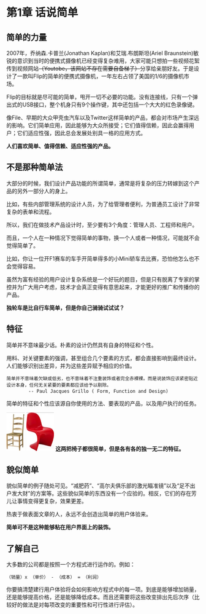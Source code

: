 # 第1章 话说简单

## 简单的力量

2007年，乔纳森.卡普兰(Jonathan Kaplan)和艾瑞.布朗斯坦(Ariel Braunstein)敏锐的意识到当时的便携式摄像机已经变得复杂难用，大家可能只想拍一些视频花絮传到视频网站~~（Youtobe，该网站不存在需要自备梯子）~~分享给亲朋好友。于是设计了一款叫Flip的简单的便携式摄像机，一年左右占领了美国的1/6的摄像机市场。

Flip的目标就是尽可能的简单，甩开一切不必要的功能。没有连接线，只有一个弹出式的USB接口，整个机身只有9个操作键，其中还包括一个大大的红色录像键。

像File、早期的大众甲壳虫汽车以及Twitter这样简单的产品，都会对市场产生深远的影响。它们简单应用，因此能够为大众所接受；它们值得信赖，因此会赢得用户；它们适应性强，因此总会发展处别具一格的应用方式。

**人们喜欢简单、值得信赖、适应性强的产品。**

## 不是那种简单法

大部分的时候，我们设计产品功能的所谓简单，通常是将复杂的压力转嫁到这个产品的另外一部分人的身上。

比如，有些内部管理系统的设计人员，为了给管理者便利，为普通员工设计了非常复杂的表单和流程。

所以，我们在做技术产品设计时，至少要有3个角度：管理人员、工程师和用户。

而且，一个人在一种情况下觉得简单的事物，换一个人或者一种情况，可能就不会觉得简单了。

比如，你让一位开F1赛车的车手开简单得多的小Mini轿车去比赛，恐怕他怎么也不会觉得容易。

虽然为富有经验的用户设计复杂系统是一个好玩的题目，但是只有脱离了专家的掌控并为广大用户考虑，技术才会真正变得有意思起来，才能更好的推广和传播你的产品。

**独轮车是比自行车简单，但是你自己骑骑试试试？**

## 特征

简单并不意味最少话。朴素的设计仍然具有自身的特征和个性。

用料、对关键要素的强调，甚至组合几个要素的方式，都会直接影响到最终设计。人们能够识别出差异，并为这些差异赋予相应的价值。


    简单并不意味着欠缺或低劣，也不意味着不注重装饰或者完全赤裸裸。而是说装饰应该紧密贴近设计本身，任何无关紧要的要素都应该给予以剔除。
            -- Paul Jacques Grillo ( Form, Function and Design)

简单的特征和个性应该源自你使用的方法、要表现的产品，以及用户执行的任务。

![Shaker Chair](../images/shaker-chair.jpeg) ![Panton Chair](../images/panton-chair.jpeg) **这两把椅子都很简单，但是各有各的独一无二的特征。**

## 貌似简单

貌似简单的例子随处可见。“减肥药”、“高尔夫俱乐部的激光瞄准镜”以及“足不出户发大财”的方案等。这些貌似简单的东西没有一个应验的。相反，它们的存在芳儿让事情变得更复杂，效果更差。

热衷于做表面文章的人，永远不会创造出简单的用户体验来。

**简单可不是这种能够粘在用户界面上的装饰。**

## 了解自己

大多数的公司都是按照一个方程式进行运作的。例如：

    （销量）x （单价） - （成本） = （利润）
    
你要搞清楚建行用户体验将会如何影响方程式中的每一项。到底是能够增加销量，还是能够提高价格，还是能够降低成本。而且还需要将这些改变排出先后次序（比较好的做法是对每项改变的重要性和可行性进行评估）。